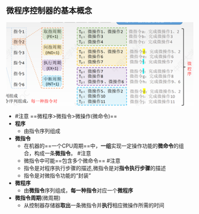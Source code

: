 ## 微程序控制器的基本概念
![](attachments/Pasted%20image%2020220918021126.png)
- #注意 ==微程序>微指令>微操作(微命令)==
- **程序**
	- 由指令序列组成
- **微指令**
	- 在机器的==一个CPU周期==中，**一组**实现一定操作功能的**微命令**的组合，构成一条**微指令**。 #注意
	- 微指令中可能==包含多个微命令== #注意
	- 指令是对程序执行步骤的描述,微指令是对**指令执行步骤**的描述
	- 指令是对微指令功能的“封装”
- **微程序**
	- 由**微指令**序列组成，**每一种指令**对应一个**微程序**
- **微指令周期**(微周期)
	- 从控制器存储器**取出**一条微指令并**执行**相应微操作所需的时间